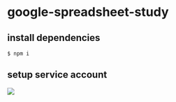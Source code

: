 # google-spreadsheet-study


## install dependencies

    $ npm i

## setup service account

![](https://gyazo.com/973adeb43690c70be286e20a5a885fdc/raw)
